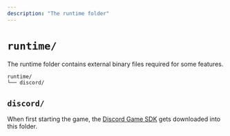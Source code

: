 ```yaml
---
description: "The runtime folder"
---
```


# `runtime/`

The runtime folder contains external binary files required for some features.

```bash
runtime/
└── discord/
```

## `discord/`

When first starting the game, the [Discord Game SDK](https://discord.com/developers/docs/developer-tools/game-sdk) gets downloaded into this folder.

